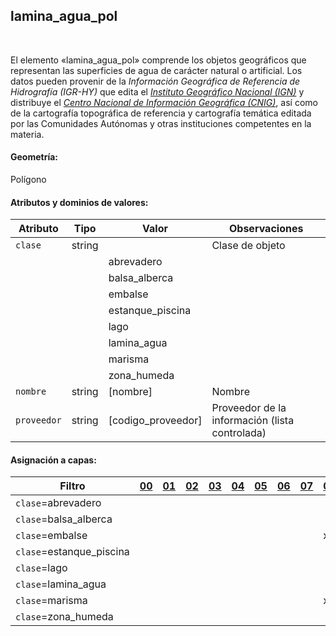 ## lamina_agua_pol
<br />

El elemento «lamina_agua_pol» comprende los objetos geográficos que representan las superficies de agua de carácter natural o artificial. Los datos pueden provenir de la *Información Geográfica de Referencia de Hidrografía (IGR-HY)* que edita el [*Instituto Geográfico Nacional (IGN)*](https://www.ign.es) y distribuye el [*Centro Nacional de Información Geográfica (CNIG)*](https://www.cnig.es), así como de la cartografía topográfica de referencia y cartografía temática editada por las Comunidades Autónomas y otras instituciones competentes en la materia.

#### Geometría:

Polígono

#### Atributos y dominios de valores:

|Atributo|Tipo|Valor|Observaciones|
|---|---|---|---|
|`clase`|string| |Clase de objeto|
| | |abrevadero| |
| | |balsa_alberca| |
| | |embalse| |
| | |estanque_piscina| |
| | |lago| |
| | |lamina_agua| |
| | |marisma| |
| | |zona_humeda| |
|`nombre`|string|[nombre]|Nombre|
|`proveedor`|string|[codigo_proveedor]|Proveedor de la información (lista controlada)|

#### Asignación a capas:

|Filtro|[00](../../niveles/nivel_00)|[01](../../niveles/nivel_01)|[02](../../niveles/nivel_02)|[03](../../niveles/nivel_03)|[04](../../niveles/nivel_04)|[05](../../niveles/nivel_05)|[06](../../niveles/nivel_06)|[07](../../niveles/nivel_07)|[08](../../niveles/nivel_08)|[09](../../niveles/nivel_09)|[10](../../niveles/nivel_10)|[11](../../niveles/nivel_11)|[12](../../niveles/nivel_12)|[13](../../niveles/nivel_13)|[14](../../niveles/nivel_14)|[15](../../niveles/nivel_15)|[16](../../niveles/nivel_16)|[17](../../niveles/nivel_17)|[18](../../niveles/nivel_18)|[19](../../niveles/nivel_19)|[20](../../niveles/nivel_20)|[21](../../niveles/nivel_21)|[22](../../niveles/nivel_22)|
|---|---|---|---|---|---|---|---|---|---|---|---|---|---|---|---|---|---|---|---|---|---|---|---|
|`clase`=abrevadero| | | | | | | | | | | | | | | |x|x|x|x|x|x|x|x|
|`clase`=balsa_alberca| | | | | | | | | | | | |x|x|x|x|x|x|x|x|x|x|x|
|`clase`=embalse| | | | | | | | |x|x|x|x|x|x|x|x|x|x|x|x|x|x|x|
|`clase`=estanque_piscina| | | | | | | | | | | | | | | |x|x|x|x|x|x|x|x|
|`clase`=lago| | | | | | | | | | | | |x|x|x|x|x|x|x|x|x|x|x|
|`clase`=lamina_agua| | | | | | | | | | | | | | | |x|x|x|x|x|x|x|x|
|`clase`=marisma| | | | | | | | |x|x|x|x|x|x|x|x|x|x|x|x|x|x|x|
|`clase`=zona_humeda| | | | | | | | | | | | | | | |x|x|x|x|x|x|x|x|

